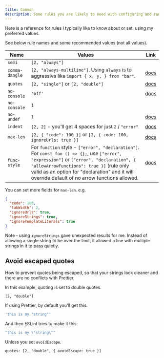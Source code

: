 ```yaml
---
title: Common
description: Some rules you are likely to need with configuring and running ESLint
---
```



Here is a reference for rules I typically like to know about or set, using my preferred values.

See below rule names and some recommended values (not all values).

| Name           | Values                                                                                                                                                                                                                                                                                 | Link                                               |
| -------------- | -------------------------------------------------------------------------------------------------------------------------------------------------------------------------------------------------------------------------------------------------------------------------------------- | -------------------------------------------------- |
| `semi`         | `[2, "always"]`                                                                                                                                                                                                                                                                        |                                                    |
| `comma-dangle` | `[2, "always-multiline"]`. Using `always` is to aggressive like `import { x, y, } from "bar"`.                                                                                                                                                                                              | [docs](https://eslint.org/docs/rules/comma-dangle) |
| `quotes`       | `[2, "single"]` or `[2, "double"]`                                                                                                                                                                                                                                                     | [docs](https://eslint.org/docs/rules/quotes)       |
| `no-console`   | `'off'`                                                                                                                                                                                                                                                                                | [docs](https://eslint.org/docs/rules/no-console)   |
| `no-console`   | `1`                                                                                                                                                                                                                                                                                    |                                                    |
| `no-undef`     | `1`                                                                                                                                                                                                                                                                                    | [docs](https://eslint.org/docs/rules/no-undef)     |
| `indent`       | `[2, 2]` - you'll get 4 spaces for just `2` / `"error"`                                                                                                                                                                                                                                | [docs](https://eslint.org/docs/rules/indent)       |
| `max-len`      | `[2, { "code": 100 }]` or ` [2, { code: 100, ignoreUrls: true }]  `                                                                                                                                                                                                                                                    | [docs](https://eslint.org/docs/rules/max-len)      |
| `func-style`   | For `function` style - `["error", "declaration"]`. For `const foo () => {};`, use `["error", "expression"]` or `["error", "declaration", { "allowArrowFunctions": true }]` (rule only valid as an option for "declaration" and it will override default of no arrow functions allowed. | [docs](https://eslint.org/docs/rules/func-style)   |

You can set more fields for `max-len`. e.g.

```json
{
  "code": 100,
  "tabWidth": 2,
  "ignoreUrls": true,
  "ignoreStrings": true,
  "ignoreTemplateLiterals": true
}
```

Note - using `ignoreStrings` gave unexpected results for me. Instead of allowing a single string to be over the limit, it allowed a line with multiple strings in it to pass quietly.


## Avoid escaped quotes

How to prevent quotes being escaped, so that your strings look cleaner and there are no conflicts with Prettier.

In this example, quoting is set to double quotes.

```
[2, "double"]
```

If using Prettier, by default you'll get this:

```javascript
'this is my "string"'
```

And then ESLint tries to make it this:

```javascript
"this is my \"string\""
```

Unless you set `avoidEscape`.

```
quotes: [2, "double", { avoidEscape: true }]
```
